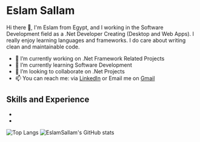 # Eslam Sallam

Hi there 👋, I'm Eslam from Egypt, and I working in the Software Development field as a .Net Developer Creating (Desktop and Web Apps). I really enjoy learning languages and frameworks. I do care about writing clean and maintainable code.

- 🔭 I’m currently working on .Net Framework Related Projects
- 🌱 I’m currently learning Software Development
- 👯 I’m looking to collaborate on .Net Projects
- 📫 You can reach me: via [LinkedIn](https://www.linkedin.com/in/eslam-sallam-3312b0173/) or Email me on [Gmail](eslam.salam1369@gmail.com)

## Skills and Experience
* 
*
![Top Langs](https://github-readme-stats.vercel.app/api/top-langs/?username=EslamSallam&layout=compact&line_height=1) ![EslamSallam's GitHub stats](https://github-readme-stats.vercel.app/api?username=EslamSallam&show_icons=true&theme=tokyonight&count_private=true&show_icons=true&hide=prs,issues,contribs) 




